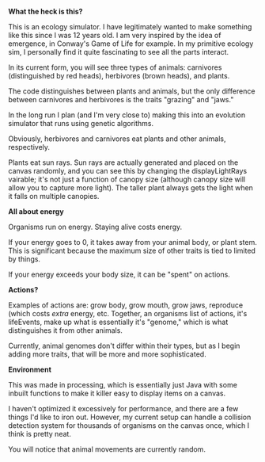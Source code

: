 **What the heck is this?** 

This is an ecology simulator. I have legitimately wanted to make something like this since I was 12 years old. I am very inspired by the idea of emergence, in Conway's Game of Life for example. In my primitive ecology sim, I personally find it quite fascinating to see all the parts interact. 

In its current form, you will see three types of animals: carnivores (distinguished by red heads), herbivores (brown heads), and plants. 

The code distinguishes between plants and animals, but the only difference between carnivores and herbivores is the traits "grazing" and "jaws." 

In the long run I plan (and I'm very close to) making this into an evolution simulator that runs using genetic algorithms.

Obviously, herbivores and carnivores eat plants and other animals, respectively. 

Plants eat sun rays. Sun rays are actually generated and placed on the canvas randomly, and you can see this by changing the displayLightRays vairable; it's not just a function of canopy size (although canopy size will allow you to capture more light). The taller plant always gets the light when it falls on multiple canopies. 

**All about energy** 

Organisms run on energy. Staying alive costs energy. 

If your energy goes to 0, it takes away from your animal body, or plant stem. This is significant because the maximum size of other traits is tied to limited by things. 

If your energy exceeds your body size, it can be "spent" on actions. 

**Actions?**

Examples of actions are: grow body, grow mouth, grow jaws, reproduce (which costs *extra* energy, etc. Together, an organisms list of actions, it's lifeEvents, make up what is essentially it's "genome," which is what distinguishes it from other animals. 

Currently, animal genomes don't differ within their types, but as I begin adding more traits, that will be more and more sophisticated. 

**Environment**

This was made in processing, which is essentially just Java with some inbuilt functions to make it killer easy to display items on a canvas.

I haven't optimized it excessively for performance, and there are a few things I'd like to iron out. However, my current setup can handle a collision detection system for thousands of organisms on the canvas once, which I think is pretty neat. 

You will notice that animal movements are currently random. 

